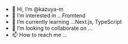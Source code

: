 - 👋 Hi, I’m @kazuya-m
- 👀 I’m interested in ...Fromtend
- 🌱 I’m currently learning ...Next.js, TypeScript
- 💞️ I’m looking to collaborate on ...
- 📫 How to reach me ... 

<!---
kazuya-m/kazuya-m is a ✨ special ✨ repository because its `README.md` (this file) appears on your GitHub profile.
You can click the Preview link to take a look at your changes.
--->
